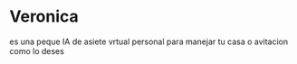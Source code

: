 # Veronica
es una peque IA de asiete vrtual personal para manejar tu casa o avitacion como lo deses 
